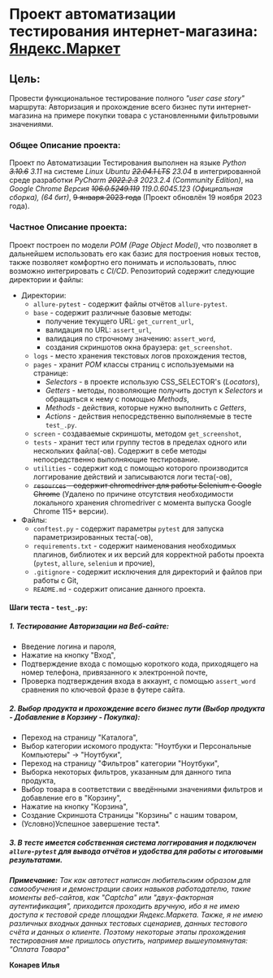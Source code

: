 # Проект автоматизации тестирования интернет-магазина: [Яндекс.Маркет](https://market.yandex.ru/) #


## Цель: ##

Провести функциональное тестирование полного _"user case story"_ маршрута: Авторизация и прохождение всего бизнес пути интернет-магазина на примере покупки товара с установленными фильтровыми значениями.


### Общее Описание проекта: ###

Проект по Автоматизации Тестирования выполнен на языке _Python ~~3.10.6~~ 3.11_ на системе _Linux Ubuntu ~~22.04.1 LTS~~ 23.04_ в интегрированной среде разработки _PyCharm ~~2022.2.3~~ 2023.2.4 (Community Edition)_, на _Google Chrome Версия ~~106.0.5249.119~~ 119.0.6045.123 (Официальная сборка), (64 бит)_, ~~9 января 2023 года~~ (Проект обновлён 19 ноября 2023 года).


### Частное Описание проекта: ###

Проект построен по модели _POM (Page Object Model)_, что позволяет в дальнейшем использовать его как базис для построения новых тестов, также позволяет комфортно его понимать и использовать, плюс возможно интегрировать с _CI/CD_. 
Репозиторий содержит следующие директории и файлы:


* Директории:
  * `allure-pytest` - содержит файлы отчётов `allure-pytest`.
  * `base` - содержит различные базовые методы: 
    * получение текущего URL: `get_current_url`, 
    * валидация по URL: `assert_url`, 
    * валидация по строчному значению: `assert_word`, 
    * создания скриншотов окна браузера: `get_screenshot`.
  * `logs` - место хранения текстовых логов прохождения тестов,
  * `pages` - хранит _POM_ классы страниц c используемыми на странице:
    * _Selectors_ - в проекте использую CSS_SELECTOR's (_Locators_),
    * _Getters_ - методы, позволяющие получить доступ к _Selectors_ и обращаться к нему с помощью _Methods_, 
    * _Methods_ - действия, которые нужно выполнить с _Getters_, 
    * _Actions_ - действия непосредственно выполняемые в тесте `test_.py`.
  * `screen` - создаваемые скриншоты, методом `get_screenshot`,
  * `tests` - хранит тест или группу тестов в пределах одного или нескольких файла(-ов). Содержит в себе методы непосредственно выполняющие тестирование.
  * `utilities`  - содержит код с помощью которого производится логгирование действий и записываются логи теста(-ов),
  * ~~`resources` - содержит chromedriver для работы Selenium с Google Chrome~~ (Удалено по причине отсутствия необходимости локального хранения chromedriver с момента выпуска Google Chrome 115+ версии).
* Файлы:
  * `conftest.py` - содержит параметры `pytest` для запуска параметризированных теста(-ов),
  * `requirements.txt` - содержит наименования необходимых плагинов, библиотек и их версий для корректной работы проекта (`pytest`, `allure`, `selenium` и прочие),
  * `.gitignore` - содержит исключения для директорий и файлов при работы с Git,
  * `README.md` - содержит описание данного проекта.


#### Шаги теста - `test_.py`: ####

##### 1. Тестирование Авторизации на Веб-сайте: #####

* Введение логина и пароля,
* Нажатие на кнопку "Вход",
* Подтверждение входа с помощью короткого кода, приходящего на номер телефона, привязанного к электронной почте,
* Проверка подтверждения входа в аккаунт, с помощью `assert_word` сравнения по ключевой фразе в футере сайта.

##### 2. Выбор продукта и прохождение всего бизнес пути (Выбор продукта - Добавление в Корзину - Покупка): #####

* Переход на страницу "Каталога",
* Выбор категории искомого продукта: "Ноутбуки и Персональные Компьютеры" -> "Ноутбуки",
* Переход на страницу "Фильтров" категории "Ноутбуки",
* Выборка некоторых фильтров, указанным для данного типа продукта,
* Выбор товара в соответствии с введёнными значениями фильтров и добавление его в "Корзину",
* Нажатие на кнопку "Корзина",
* Создание Скриншота Страницы "Корзины" с нашим товаром,
* (Условно)Успешное завершение теста*.

##### 3. В тесте имеется собственная система логгирования и подключен `allure-pytest` для вывода отчётов и удобства для работы с итоговыми результатами. #####


_**Примечание:** Так как автотест написан любительским образом для самообучения и демонстрации своих навыков работодателю, такие моменты веб-сайтов, как "Captcha" или "двух-факторная аутентификация", приходится проходить вручную, ибо я не имею доступа к тестовой среде площадки Яндекс.Маркета. Также, я не имею различных входных данных тестовых сценариев, данных тестового счёта и данных о клиенте. Поэтому некоторые этапы прохождения тестирования мне пришлось опустить, например вышеупомянутая: "Оплата Товара"_

**Конарев Илья**